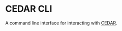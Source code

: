 # CEDAR CLI

A command line interface for  interacting with [CEDAR](https://cedar.metadatacenter.org).
